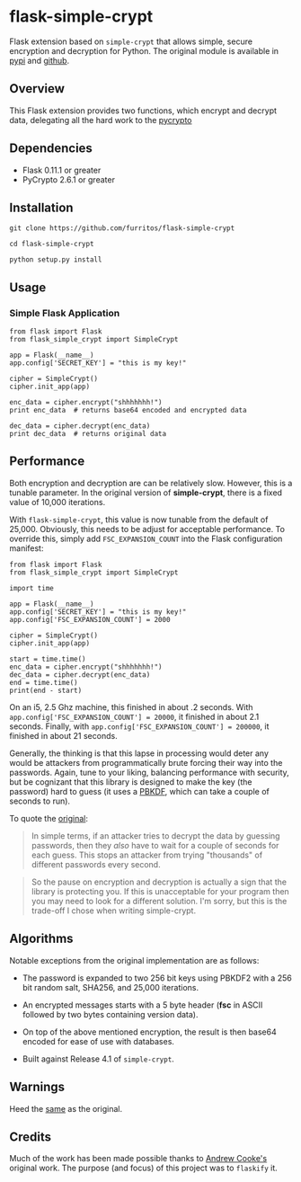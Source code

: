 # flask-simple-crypt

Flask extension based on `simple-crypt` that allows simple, secure encryption and decryption for Python.  The original module is available in [pypi](http://pypi.python.org/pypi/simple-crypt) and [github](https://github.com/andrewcooke/simple-crypt).

## Overview

This Flask extension provides two functions, which encrypt and decrypt data, delegating all the hard work to the [pycrypto](https://www.dlitz.net/software/pycrypto) 

## Dependencies

 - Flask 0.11.1 or greater
 - PyCrypto 2.6.1 or greater

## Installation

```
git clone https://github.com/furritos/flask-simple-crypt

cd flask-simple-crypt

python setup.py install
```

## Usage 

### Simple Flask Application

```
from flask import Flask
from flask_simple_crypt import SimpleCrypt

app = Flask(__name__)
app.config['SECRET_KEY'] = "this is my key!"

cipher = SimpleCrypt()
cipher.init_app(app)

enc_data = cipher.encrypt("shhhhhhh!")
print enc_data  # returns base64 encoded and encrypted data

dec_data = cipher.decrypt(enc_data)
print dec_data  # returns original data
```

## Performance

Both encryption and decryption are can be relatively slow.  However, this is a tunable parameter. In the original version of **simple-crypt**, there is a fixed value of 10,000 iterations.

With `flask-simple-crypt`, this value is now tunable from the default of 25,000.  Obviously, this needs to be adjust for acceptable performance.  To override this, simply add `FSC_EXPANSION_COUNT` into the Flask configuration manifest:

```
from flask import Flask
from flask_simple_crypt import SimpleCrypt

import time

app = Flask(__name__)
app.config['SECRET_KEY'] = "this is my key!"
app.config['FSC_EXPANSION_COUNT'] = 2000

cipher = SimpleCrypt()
cipher.init_app(app)

start = time.time()
enc_data = cipher.encrypt("shhhhhhh!")
dec_data = cipher.decrypt(enc_data)
end = time.time()
print(end - start)
```

On an i5, 2.5 Ghz machine, this finished in about .2 seconds.
With `app.config['FSC_EXPANSION_COUNT'] = 20000`, it finished in about 2.1 seconds.
Finally, with `app.config['FSC_EXPANSION_COUNT'] = 200000`, it finished in about 21 seconds.

Generally, the thinking is that this lapse in processing would deter any would be attackers from programmatically brute forcing their way into the passwords.  Again, tune to your liking, balancing performance with security, but be cognizant that this library is designed to make the key (the password) hard to guess (it uses a [PBKDF](https://en.wikipedia.org/wiki/Key_derivation_function), which can take a couple of seconds to run).

To quote the [original](https://github.com/andrewcooke/simple-crypt#speed):

> In simple terms, if an attacker tries to decrypt the data by guessing passwords, then they *also* have to wait for a couple of seconds for each guess.  This stops an attacker from trying "thousands" of different passwords every second.

> So the pause on encryption and decryption is actually a sign that the library is protecting you.  If this is unacceptable for your program then you may need to look for a different solution.  I'm sorry, but this is the trade-off I chose when writing simple-crypt.

## Algorithms

Notable exceptions from the original implementation are as follows:

* The password is expanded to two 256 bit keys using PBKDF2 with a 256 bit random salt, SHA256, and 25,000 iterations.

* An encrypted messages starts with a 5 byte header (**fsc** in ASCII followed by two bytes containing version data).

* On top of the above mentioned encryption, the result is then base64 encoded for ease of use with databases.

* Built against Release 4.1 of `simple-crypt`.

## Warnings

Heed the [same](https://github.com/andrewcooke/simple-crypt#warnings) as the original.

## Credits

Much of the work has been made possible thanks to [Andrew Cooke's](https://github.com/andrewcooke) original work.  The purpose (and focus) of this project was to `flaskify` it.